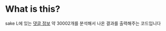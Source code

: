 # What is this?

sake L에 있는 [댓글 정보](https://github.com/jinpyojoo/sakeL-archive) 약 30002개를 분석해서 나온 결과를 출력해주는 코드입니다
